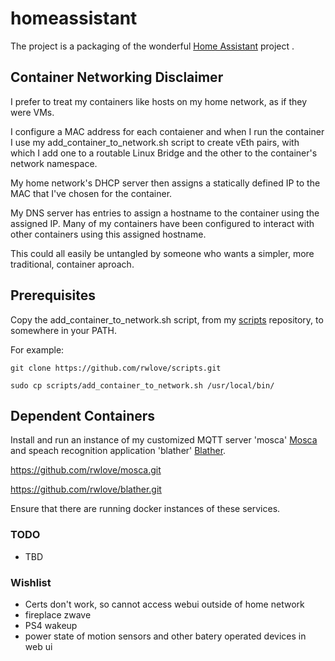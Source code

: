 # homeassistant #

The project is a packaging of the wonderful [Home Assistant](https://home-assistant.io) project .

## Container Networking Disclaimer ##
I prefer to treat my containers like hosts on my home network, as if they were VMs.

I configure a MAC address for each contaiener and when I run the container I use my add_container_to_network.sh script to create vEth pairs, with which I add one to a routable Linux Bridge and the other to the container's network namespace.

My home network's DHCP server then assigns a statically defined IP to the MAC that I've chosen for the container.

My DNS server has entries to assign a hostname to the container using the assigned IP. Many of my containers have been configured to interact with other containers using this assigned hostname.

This could all easily be untangled by someone who wants a simpler, more traditional, container aproach.

## Prerequisites ##

Copy the add_container_to_network.sh script, from my [scripts](https://github.com/rwlove/scripts) repository, to somewhere in your PATH.

For example:

`git clone https://github.com/rwlove/scripts.git`

`sudo cp scripts/add_container_to_network.sh /usr/local/bin/`

## Dependent Containers ##
Install and run an instance of my customized MQTT server 'mosca' [Mosca](http://www.mosca.io/) and speach recognition application 'blather' [Blather](http://www.jezra.net/projects/blather).

https://github.com/rwlove/mosca.git

https://github.com/rwlove/blather.git

Ensure that there are running docker instances of these services.

### TODO ###
* TBD

### Wishlist ###
* Certs don't work, so cannot access webui outside of home network
* fireplace zwave
* PS4 wakeup
* power state of motion sensors and other batery operated devices in web ui
